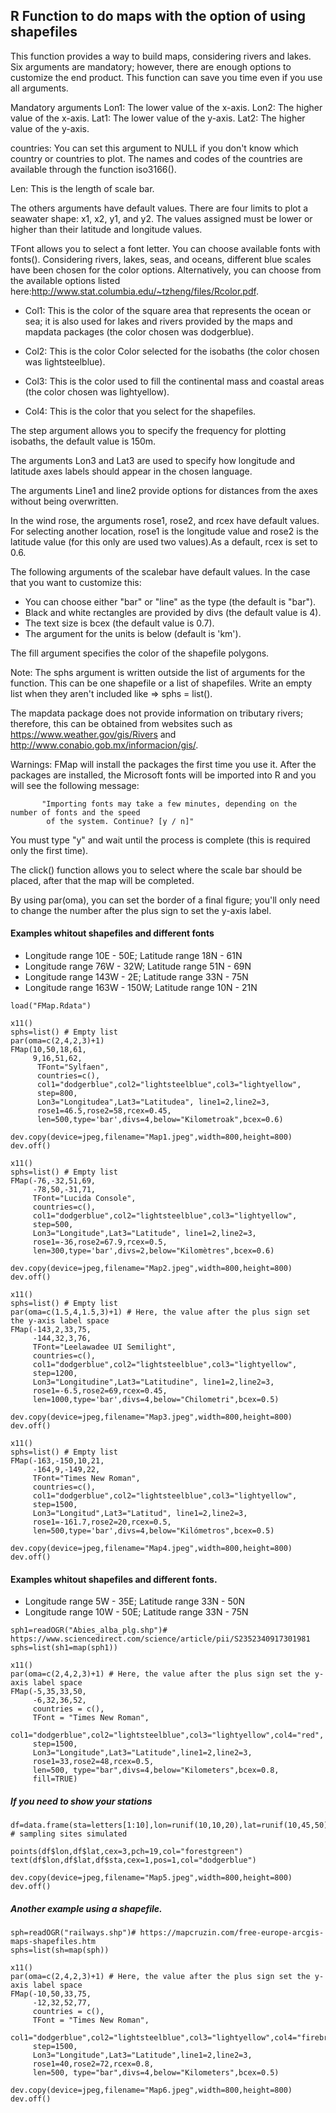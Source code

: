 
## R Function to do maps with the option of using shapefiles

This function provides a way to build maps, considering rivers and lakes. Six arguments are mandatory; however, there are enough options to customize the end product. This function can save you time even if you use all arguments.

Mandatory arguments
Lon1: The lower value of the x-axis.
Lon2: The higher value of the x-axis.
Lat1: The lower value of the y-axis.
Lat2: The higher value of the y-axis.

countries: You can set this argument to NULL if you don't know which country or countries to plot. The names and codes of the countries are available through the function iso3166().

Len: This is the length of scale bar.

The others arguments have default values. There are four limits to plot a seawater shape: x1, x2, y1, and y2. The values assigned must be lower or higher than their latitude and longitude values.  

TFont allows you to select a font letter. You can choose available fonts with fonts().
Considering rivers, lakes, seas, and oceans, different blue scales have been chosen for the color options. Alternatively, you can choose from the available options listed here:http://www.stat.columbia.edu/~tzheng/files/Rcolor.pdf.

* Col1: This is the color of the square area that represents the ocean or sea; it is also used for lakes and rivers provided by the maps and mapdata packages (the color chosen was dodgerblue).

* Col2: This is the color Color selected for the isobaths (the color chosen was lightsteelblue).

* Col3: This is the color used to fill the continental mass and coastal areas (the color chosen was lightyellow).

* Col4: This is the color that you select for the shapefiles.

The step argument allows you to specify the frequency for plotting isobaths, the default value is 150m. 

The arguments Lon3 and Lat3 are used to specify how longitude and latitude axes labels should appear in the chosen language. 

The arguments Line1 and line2 provide options for distances from the axes without being overwritten.

In the wind rose, the arguments rose1, rose2, and rcex have default values. For selecting another location, rose1 is the longitude value and rose2 is the latitude value (for this only are used two values).As a default, rcex is set to 0.6.

The following arguments of the scalebar have default values. In the case that you want to customize this: 
* You can choose either "bar" or "line" as the type (the default is "bar").
* Black and white rectangles are provided by divs (the default value is 4). 
* The text size is bcex (the default value is 0.7).
* The argument for the units is below (default is 'km').

The fill argument specifies the color of the shapefile polygons.

Note: The sphs argument is written outside the list of arguments for the function. This can be one shapefile or a list of shapefiles. Write an empty list when they aren't included like => sphs = list(). 

The mapdata package does not provide information on tributary rivers; therefore, this can be obtained from websites such as https://www.weather.gov/gis/Rivers and http://www.conabio.gob.mx/informacion/gis/.

Warnings: FMap will install the packages the first time you use it. After the packages are installed, the Microsoft fonts will be imported into R and you will see the following message:

```{r}         
       "Importing fonts may take a few minutes, depending on the number of fonts and the speed
        of the system. Continue? [y / n]"
```
You must type "y" and wait until the process is complete (this is required only the first time).

The click() function allows you to select where the scale bar should be placed, after that the map will be completed.                           

By using par(oma), you can set the border of a final figure; you'll only need to change the number after the plus sign to set the y-axis label.  
          

#### Examples whitout shapefiles and different fonts

* Longitude range 10E - 50E; Latitude range 18N - 61N
* Longitude range 76W - 32W; Latitude range 51N - 69N
* Longitude range 143W - 2E; Latitude range 33N - 75N
* Longitude range 163W - 150W; Latitude range 10N - 21N

```{r}
load("FMap.Rdata")
```
```{r}
x11()
sphs=list() # Empty list
par(oma=c(2,4,2,3)+1)
FMap(10,50,18,61,
     9,16,51,62,
      TFont="Sylfaen",
      countries=c(),
      col1="dodgerblue",col2="lightsteelblue",col3="lightyellow",
      step=800,
      Lon3="Longitudea",Lat3="Latitudea", line1=2,line2=3,
      rose1=46.5,rose2=58,rcex=0.45,
      len=500,type='bar',divs=4,below="Kilometroak",bcex=0.6)

dev.copy(device=jpeg,filename="Map1.jpeg",width=800,height=800)
dev.off()
```

```{r}
x11()
sphs=list() # Empty list
FMap(-76,-32,51,69,
     -78,50,-31,71,
     TFont="Lucida Console",
     countries=c(),
     col1="dodgerblue",col2="lightsteelblue",col3="lightyellow",
     step=500,
     Lon3="Longitude",Lat3="Latitude", line1=2,line2=3,
     rose1=-36,rose2=67.9,rcex=0.5,
     len=300,type='bar',divs=2,below="Kilomètres",bcex=0.6)
     
dev.copy(device=jpeg,filename="Map2.jpeg",width=800,height=800)
dev.off()
```

```{r}
x11()
sphs=list() # Empty list
par(oma=c(1.5,4,1.5,3)+1) # Here, the value after the plus sign set the y-axis label space 
FMap(-143,2,33,75,
     -144,32,3,76,
     TFont="Leelawadee UI Semilight",
     countries=c(),
     col1="dodgerblue",col2="lightsteelblue",col3="lightyellow",
     step=1200,
     Lon3="Longitudine",Lat3="Latitudine", line1=2,line2=3,
     rose1=-6.5,rose2=69,rcex=0.45,
     len=1000,type='bar',divs=4,below="Chilometri",bcex=0.5)

dev.copy(device=jpeg,filename="Map3.jpeg",width=800,height=800)
dev.off()
```

```{r}
x11()
sphs=list() # Empty list
FMap(-163,-150,10,21,
     -164,9,-149,22,
     TFont="Times New Roman",
     countries=c(),
     col1="dodgerblue",col2="lightsteelblue",col3="lightyellow",
     step=1500,
     Lon3="Longitud",Lat3="Latitud", line1=2,line2=3,
     rose1=-161.7,rose2=20,rcex=0.5,
     len=500,type='bar',divs=4,below="Kilómetros",bcex=0.5)

dev.copy(device=jpeg,filename="Map4.jpeg",width=800,height=800)
dev.off()
```


#### Examples whitout shapefiles and different fonts.

* Longitude range 5W - 35E; Latitude range 33N - 50N
* Longitude range 10W - 50E; Latitude range 33N - 75N

```{r}
sph1=readOGR("Abies_alba_plg.shp")# https://www.sciencedirect.com/science/article/pii/S2352340917301981 
sphs=list(sh1=map(sph1))

x11()
par(oma=c(2,4,2,3)+1) # Here, the value after the plus sign set the y-axis label space 
FMap(-5,35,33,50,
     -6,32,36,52,
     countries = c(),
     TFont = "Times New Roman",
     col1="dodgerblue",col2="lightsteelblue",col3="lightyellow",col4="red",
     step=1500,
     Lon3="Longitude",Lat3="Latitude",line1=2,line2=3,
     rose1=33,rose2=48,rcex=0.5,
     len=500, type="bar",divs=4,below="Kilometers",bcex=0.8,
     fill=TRUE)
```
##### If you need to show your stations

```{r}
df=data.frame(sta=letters[1:10],lon=runif(10,10,20),lat=runif(10,45,50)) # sampling sites simulated 

points(df$lon,df$lat,cex=3,pch=19,col="forestgreen")
text(df$lon,df$lat,df$sta,cex=1,pos=1,col="dodgerblue")

dev.copy(device=jpeg,filename="Map5.jpeg",width=800,height=800)
dev.off()
```
##### Another example using a shapefile. 
```{r}
sph=readOGR("railways.shp")# https://mapcruzin.com/free-europe-arcgis-maps-shapefiles.htm
sphs=list(sh=map(sph))

x11()
par(oma=c(2,4,2,3)+1) # Here, the value after the plus sign set the y-axis label space 
FMap(-10,50,33,75,
     -12,32,52,77,
     countries = c(),
     TFont = "Times New Roman",
     col1="dodgerblue",col2="lightsteelblue",col3="lightyellow",col4="firebrick",
     step=1500,
     Lon3="Longitude",Lat3="Latitude",line1=2,line2=3,
     rose1=40,rose2=72,rcex=0.8,
     len=500, type="bar",divs=4,below="Kilometers",bcex=0.5)

dev.copy(device=jpeg,filename="Map6.jpeg",width=800,height=800)
dev.off()
```

